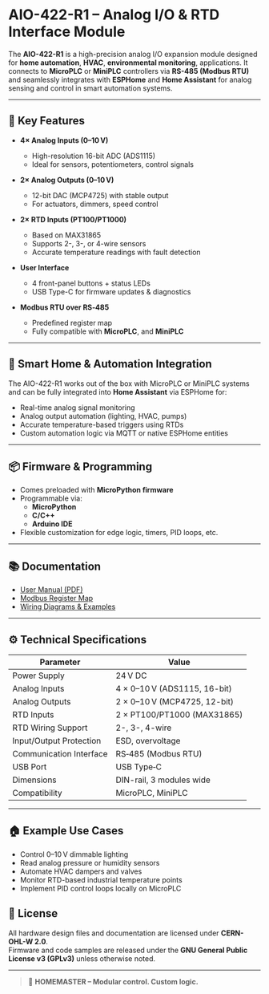 # AIO-422-R1 – Analog I/O & RTD Interface Module

The **AIO-422-R1** is a high-precision analog I/O expansion module designed for **home automation**, **HVAC**, **environmental monitoring**, applications. It connects to **MicroPLC** or **MiniPLC** controllers via **RS-485 (Modbus RTU)** and seamlessly integrates with **ESPHome** and **Home Assistant** for analog sensing and control in smart automation systems.

---

## 🔧 Key Features

- **4× Analog Inputs (0–10 V)**
  - High-resolution 16-bit ADC (ADS1115)
  - Ideal for sensors, potentiometers, control signals

- **2× Analog Outputs (0–10 V)**
  - 12-bit DAC (MCP4725) with stable output
  - For actuators, dimmers, speed control

- **2× RTD Inputs (PT100/PT1000)**
  - Based on MAX31865
  - Supports 2-, 3-, or 4-wire sensors
  - Accurate temperature readings with fault detection

- **User Interface**
  - 4 front-panel buttons + status LEDs
  - USB Type-C for firmware updates & diagnostics

- **Modbus RTU over RS‑485**
  - Predefined register map
  - Fully compatible with  **MicroPLC**, and **MiniPLC**

---

## 🧠 Smart Home & Automation Integration

The AIO-422-R1 works out of the box with MicroPLC or MiniPLC systems and can be fully integrated into **Home Assistant** via ESPHome for:

- Real-time analog signal monitoring
- Analog output automation (lighting, HVAC, pumps)
- Accurate temperature-based triggers using RTDs
- Custom automation logic via MQTT or native ESPHome entities

---

## 📦 Firmware & Programming

- Comes preloaded with **MicroPython firmware**
- Programmable via:
  - **MicroPython**
  - **C/C++**
  - **Arduino IDE**
- Flexible customization for edge logic, timers, PID loops, etc.

---

## 📚 Documentation

- [User Manual (PDF)](link-to-manual)
- [Modbus Register Map](link-to-register-map)
- [Wiring Diagrams & Examples](link-to-wiring)

---

## ⚙️ Technical Specifications

| Parameter                     | Value                                |
|------------------------------|--------------------------------------|
| Power Supply                 | 24 V DC                              |
| Analog Inputs                | 4 × 0–10 V (ADS1115, 16-bit)         |
| Analog Outputs               | 2 × 0–10 V (MCP4725, 12-bit)         |
| RTD Inputs                   | 2 × PT100/PT1000 (MAX31865)         |
| RTD Wiring Support           | 2-, 3-, 4-wire                       |
| Input/Output Protection      | ESD, overvoltage                     |
| Communication Interface      | RS‑485 (Modbus RTU)                  |
| USB Port                     | USB Type‑C                           |
| Dimensions                   | DIN-rail, 3 modules wide             |
| Compatibility                | MicroPLC, MiniPLC                    |

---

## 🏠 Example Use Cases

- Control 0–10 V dimmable lighting
- Read analog pressure or humidity sensors
- Automate HVAC dampers and valves
- Monitor RTD-based industrial temperature points
- Implement PID control loops locally on MicroPLC

## 📄 License

All hardware design files and documentation are licensed under **CERN-OHL-W 2.0**.  
Firmware and code samples are released under the **GNU General Public License v3 (GPLv3)** unless otherwise noted.

---

> 🔧 **HOMEMASTER – Modular control. Custom logic.**
